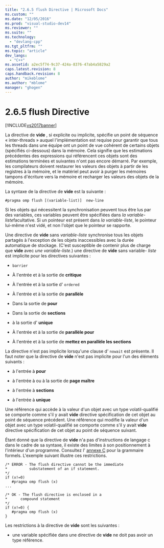 ```yaml
---
title: "2.6.5 flush Directive | Microsoft Docs"
ms.custom: ""
ms.date: "12/05/2016"
ms.prod: "visual-studio-dev14"
ms.reviewer: ""
ms.suite: ""
ms.technology: 
  - "devlang-cpp"
ms.tgt_pltfrm: ""
ms.topic: "article"
dev_langs: 
  - "C++"
ms.assetid: a2ec5f74-9c37-424a-8376-47ab4a5829a2
caps.latest.revision: 8
caps.handback.revision: 8
author: "mikeblome"
ms.author: "mblome"
manager: "ghogen"
---
```

# 2.6.5 flush Directive
[!INCLUDE[vs2017banner](../../assembler/inline/includes/vs2017banner.md)]

La directive de **vide** , si explicite ou implicite, spécifie un point de séquence « inter\-threads » auquel l'implémentation est requise pour garantir que tous les threads dans une équipe ont un point de vue cohérent de certains objets \(spécifiés ci\-dessous\) dans la mémoire.  Cela signifie que les estimations précédentes des expressions qui référencent ces objets sont des estimations terminées et suivantes n'ont pas encore démarré.  Par exemple, les compilateurs doivent restaurer les valeurs des objets à partir de les registres à la mémoire, et le matériel peut avoir à purger les mémoires tampons d'écriture vers la mémoire et recharger les valeurs des objets de la mémoire.  
  
 La syntaxe de la directive de **vide** est la suivante :  
  
```  
#pragma omp flush [(variable-list)]  new-line  
```  
  
 Si les objets qui nécessitent la synchronisation peuvent tous être lus par des variables, ces variables peuvent être spécifiées dans *la variable\-liste*facultative.  Si un pointeur est présent dans *la variable\-liste*, le pointeur lui\-même n'est vidé, et non l'objet que le pointeur se rapporte.  
  
 Une directive de **vide** sans *variable\-liste* synchronise tous les objets partagés à l'exception de les objets inaccessibles avec la durée automatique de stockage.  \(C'est susceptible de contenir plus de charge que **vide** avec *une variable\-liste*.\) une directive de **vide** sans variable\- *liste* est implicite pour les directives suivantes :  
  
-   `barrier`  
  
-   À l'entrée et à la sortie de **critique**  
  
-   À l'entrée et à la sortie d' `ordered`  
  
-   À l'entrée et à la sortie de **parallèle**  
  
-   Dans la sortie de **pour**  
  
-   Dans la sortie de **sections**  
  
-   à la sortie d' **unique**  
  
-   À l'entrée et à la sortie de **parallèle pour**  
  
-   À l'entrée et à la sortie de **mettez en parallèle les sections**  
  
 La directive n'est pas implicite lorsqu'une clause d' `nowait` est présente.  Il faut noter que la directive de **vide** n'est pas implicite pour l'un des éléments suivants :  
  
-   à l'entrée à **pour**  
  
-   à l'entrée à ou à la sortie de **page maître**  
  
-   à l'entrée à **sections**  
  
-   à l'entrée à **unique**  
  
 Une référence qui accède à la valeur d'un objet avec un type volatil\-qualifié se comporte comme s'il y avait **vide** directive spécification de cet objet au point de séquence précédent.  Une référence qui modifie la valeur d'un objet avec un type volatil\-qualifié se comporte comme s'il y avait **vide** directive spécification de cet objet au point de séquence suivant.  
  
 Étant donné que la directive de **vide** n'a pas d'instructions de langage c dans le cadre de sa syntaxe, il existe des limites à son positionnement à l'intérieur d'un programme.  Consultez l' [annexe C](../../parallel/openmp/c-openmp-c-and-cpp-grammar.md) pour la grammaire formels.  L'exemple suivant illustre ces restrictions.  
  
```  
/* ERROR - The flush directive cannot be the immediate  
*          substatement of an if statement.  
*/  
if (x!=0)  
   #pragma omp flush (x)  
...  
  
/* OK - The flush directive is enclosed in a  
*      compound statement  
*/  
if (x!=0) {  
   #pragma omp flush (x)  
}  
```  
  
 Les restrictions à la directive de **vide** sont les suivantes :  
  
-   une variable spécifiée dans une directive de **vide** ne doit pas avoir un type référence.